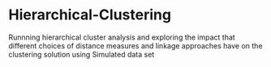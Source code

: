 # Hierarchical-Clustering
Runnning hierarchical cluster analysis and exploring the impact that different choices of distance measures and linkage approaches have on the clustering solution using Simulated data set
